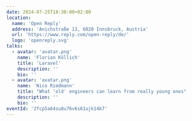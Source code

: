 ```yaml
---
date: 2024-07-25T18:30:00+02:00
location:
  name: 'Open Reply'
  address: 'Anichstraße 13, 6020 Innsbruck, Austria'
  url: 'https://www.reply.com/open-reply/de/'
  logo: 'openreply.svg'
talks:
  - avatar: 'avatar.png'
    name: 'Florian Köllich'
    title: 'Laravel'
    description: ''
    bio: ''
  - avatar: 'avatar.png'
    name: 'Nico Riedmann'
    title: "What ‘old' engineers can learn from really young ones"
    description: ''
    bio: ''
eventId: '2fcp5a64su8u76v6s61ujk14k7'
---
```

